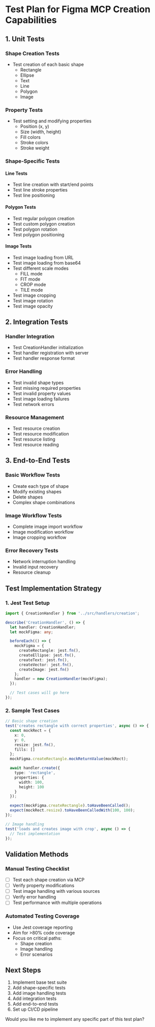 # Test Plan for Figma MCP Creation Capabilities

## 1. Unit Tests

### Shape Creation Tests
- Test creation of each basic shape
  - Rectangle
  - Ellipse
  - Text
  - Line
  - Polygon
  - Image

### Property Tests
- Test setting and modifying properties
  - Position (x, y)
  - Size (width, height)
  - Fill colors
  - Stroke colors
  - Stroke weight

### Shape-Specific Tests
#### Line Tests
- Test line creation with start/end points
- Test line stroke properties
- Test line positioning

#### Polygon Tests
- Test regular polygon creation
- Test custom polygon creation
- Test polygon rotation
- Test polygon positioning

#### Image Tests
- Test image loading from URL
- Test image loading from base64
- Test different scale modes
  - FILL mode
  - FIT mode
  - CROP mode
  - TILE mode
- Test image cropping
- Test image rotation
- Test image opacity

## 2. Integration Tests

### Handler Integration
- Test CreationHandler initialization
- Test handler registration with server
- Test handler response format

### Error Handling
- Test invalid shape types
- Test missing required properties
- Test invalid property values
- Test image loading failures
- Test network errors

### Resource Management
- Test resource creation
- Test resource modification
- Test resource listing
- Test resource reading

## 3. End-to-End Tests

### Basic Workflow Tests
- Create each type of shape
- Modify existing shapes
- Delete shapes
- Complex shape combinations

### Image Workflow Tests
- Complete image import workflow
- Image modification workflow
- Image cropping workflow

### Error Recovery Tests
- Network interruption handling
- Invalid input recovery
- Resource cleanup

## Test Implementation Strategy

### 1. Jest Test Setup
```typescript
import { CreationHandler } from '../src/handlers/creation';

describe('CreationHandler', () => {
  let handler: CreationHandler;
  let mockFigma: any;

  beforeEach(() => {
    mockFigma = {
      createRectangle: jest.fn(),
      createEllipse: jest.fn(),
      createText: jest.fn(),
      createVector: jest.fn(),
      createImage: jest.fn()
    };
    handler = new CreationHandler(mockFigma);
  });

  // Test cases will go here
});
```

### 2. Sample Test Cases
```typescript
// Basic shape creation
test('creates rectangle with correct properties', async () => {
  const mockRect = {
    x: 0,
    y: 0,
    resize: jest.fn(),
    fills: []
  };
  mockFigma.createRectangle.mockReturnValue(mockRect);

  await handler.create({
    type: 'rectangle',
    properties: {
      width: 100,
      height: 100
    }
  });

  expect(mockFigma.createRectangle).toHaveBeenCalled();
  expect(mockRect.resize).toHaveBeenCalledWith(100, 100);
});

// Image handling
test('loads and creates image with crop', async () => {
  // Test implementation
});
```

## Validation Methods

### Manual Testing Checklist
- [ ] Test each shape creation via MCP
- [ ] Verify property modifications
- [ ] Test image handling with various sources
- [ ] Verify error handling
- [ ] Test performance with multiple operations

### Automated Testing Coverage
- Use Jest coverage reporting
- Aim for >80% code coverage
- Focus on critical paths:
  - Shape creation
  - Image handling
  - Error scenarios

## Next Steps
1. Implement base test suite
2. Add shape-specific tests
3. Add image handling tests
4. Add integration tests
5. Add end-to-end tests
6. Set up CI/CD pipeline

Would you like me to implement any specific part of this test plan?